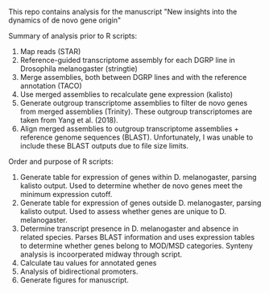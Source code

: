 This repo contains analysis for the manuscript "New insights into the dynamics of de novo gene origin"

Summary of analysis prior to R scripts:

1)  Map reads (STAR)
2)  Reference-guided transcriptome assembly for each DGRP line in Drosophila melanogaster (stringtie)
3)  Merge assemblies, both between DGRP lines and with the reference annotation (TACO)
4)  Use merged assemblies to recalculate gene expression (kalisto)
5)  Generate outgroup transcriptome assemblies to filter de novo genes from merged assemblies (Trinity). These outgroup transcriptomes are taken from Yang et al. (2018).
6)  Align merged assemblies to outgroup transcriptome assemblies + reference genome sequences (BLAST). Unfortunately, I was unable to include these BLAST outputs due to file size limits.

Order and purpose of R scripts:

1.  Generate table for expression of genes within D. melanogaster, parsing kalisto output. Used to determine whether de novo genes meet the minimum expression cutoff.
2.  Generate table for expression of genes outside D. melanogaster, parsing kalisto output. Used to assess whether genes are unique to D. melanogaster.
3.  Determine transcript presence in D. melanogaster and absence in related species. Parses BLAST information and uses expression tables to determine whether genes belong to MOD/MSD categories. Synteny analysis is incoorperated midway through script.
4.  Calculate tau values for annotated genes
5.  Analysis of bidirectional promoters.
6.  Generate figures for manuscript.
